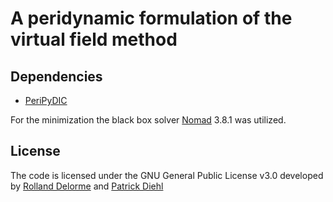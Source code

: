 # A peridynamic formulation of the virtual field method


## Dependencies

* [PeriPyDIC](https://github.com/lm2-poly/PeriPyDIC)

For the minimization the black box solver [Nomad](https://www.gerad.ca/nomad/Project/Home.html) 3.8.1 was utilized.

## License

The code is licensed under the GNU General Public License v3.0 developed by [Rolland Delorme](https://orcid.org/0000-0001-7637-3936) and [Patrick Diehl](https://orcid.org/0000-0003-3922-8419)

